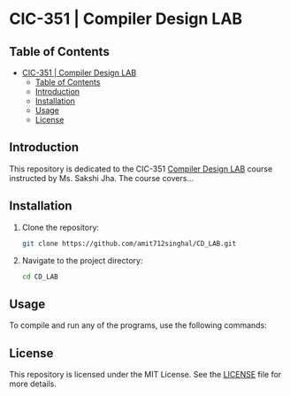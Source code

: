 # CIC-351 | Compiler Design LAB

## Table of Contents

- [CIC-351 | Compiler Design LAB](#cic-351--compiler-design-lab)
  - [Table of Contents](#table-of-contents)
  - [Introduction](#introduction)
  - [Installation](#installation)
  - [Usage](#usage)
  - [License](#license)

## Introduction

This repository is dedicated to the CIC-351 [Compiler Design LAB](./Resources/LAB_Syllabus.pdf) course instructed by Ms. Sakshi Jha. The course covers...

## Installation

1. Clone the repository:

   ```sh
   git clone https://github.com/amit712singhal/CD_LAB.git
   ```

2. Navigate to the project directory:

   ```sh
   cd CD_LAB
   ```

## Usage

To compile and run any of the programs, use the following commands:

## License

This repository is licensed under the MIT License. See the [LICENSE](LICENSE) file for more details.

